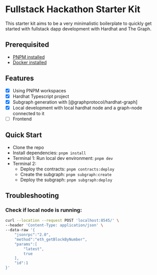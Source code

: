 # Fullstack Hackathon Starter Kit

This starter kit aims to be a very minimalistic boilerplate to quickly get started with fullstack dapp development with Hardhat and The Graph.

## Prerequisited

- [PNPM installed](https://pnpm.io/installation)
- [Docker installed](https://www.docker.com)

## Features

- [x] Using PNPM workspaces
- [x] Hardhat Typescript project
- [x] Subgraph generation with [@graphprotocol/hardhat-graph]
- [x] Local development with local hardhat node and a graph-node connected to it
- [ ] Frontend

## Quick Start

- Clone the repo
- Install dependencies: `pnpm install`
- Terminal 1: Run local dev environment: `pnpm dev`
- Terminal 2:
  - Deploy the contracts: `pnpm contracts:deploy`
  - Create the subgraph: `pnpm subgraph:create`
  - Deploy the subgraph: `pnpm subgraph:deploy`

## Troubleshooting

### Check if local node is running:

```bash
curl --location --request POST 'localhost:8545/' \
--header 'Content-Type: application/json' \
--data-raw '{
	"jsonrpc":"2.0",
	"method":"eth_getBlockByNumber",
	"params":[
        "latest",
		true
	],
	"id":1
}'
```
